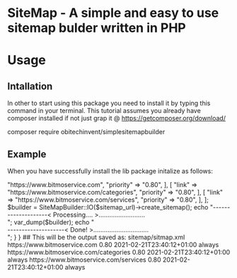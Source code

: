# SiteMap - A simple and easy to use sitemap bulder written in PHP

# Usage

  ## Intallation
  In other to start using this package you need to install it by typing this command in your terminal. This tutorial assumes you already have composer installed
  if not just grap it @ https://getcomposer.org/download/
  
  composer require obitechinvent/simplesitemapbuilder
  
  ## Example 
  
  When you have successfully install the lib package 
  initalize as follows:
  
  <?php

namespace BS\Controllers;

use BS\Libraries\SiteMap\SiteMapBuilder;

class Home extends BaseController
{
  public function index()
  {
    $sitemap_url = [
      [
        "link" => "https://www.bitmoservice.com",
        "priority" => "0.80",
      ],
      [
        "link" => "https://www.bitmoservice.com/categories",
        "priority" => "0.80",
      ],
      [
        "link" => "https://www.bitmoservice.com/services",
        "priority" => "0.80",
      ],
    ];

    $builder = SiteMapBuilder::IO($sitemap_url)->create_sitemap();
    echo "--------------------< Processing.... >..........................<br>";
    var_dump($builder);
    echo "<br>--------------------< Done!      >...............................<br>";
  }
}



## This will be the output saved as: 
sitemap/sitmap.xml

<?xml version="1.0" encoding="UTF-8"?>
<urlset xmlns="http://www.sitemaps.org/schemas/sitemap/0.9">
  <url>
    <loc>https://www.bitmoservice.com</loc>
    <priority>0.80</priority>
    <lastmod>2021-02-21T23:40:12+01:00</lastmod>
    <changefreq>always</changefreq>
  </url>
  <url>
    <loc>https://www.bitmoservice.com/categories</loc>
    <priority>0.80</priority>
    <lastmod>2021-02-21T23:40:12+01:00</lastmod>
    <changefreq>always</changefreq>
  </url>
  <url>
    <loc>https://www.bitmoservice.com/services</loc>
    <priority>0.80</priority>
    <lastmod>2021-02-21T23:40:12+01:00</lastmod>
    <changefreq>always</changefreq>
  </url>
</urlset>

 
